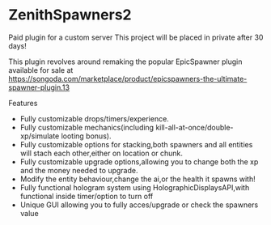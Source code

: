 # ZenithSpawners2
Paid plugin for a custom server
This project will be placed in private after 30 days!

This plugin revolves around remaking the popular EpicSpawner plugin available for sale at https://songoda.com/marketplace/product/epicspawners-the-ultimate-spawner-plugin.13

Features
- Fully customizable drops/timers/experience.
- Fully customizable mechanics(including kill-all-at-once/double-xp/simulate looting bonus).
- Fully customizable options for stacking,both spawners and all entities will stach each other,either on location or chunk.
- Fully customizable upgrade options,allowing you to change both the xp and the money needed to upgrade.
- Modify the entity behaviour,change the ai,or the health it spawns with!
- Fully functional hologram system using HolographicDisplaysAPI,with functional inside timer/option to turn off
- Unique GUI allowing you to fully acces/upgrade or check the spawners value
